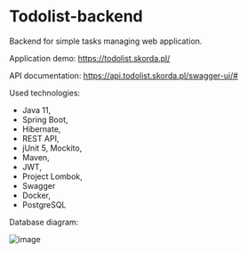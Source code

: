 # Todolist-backend
Backend for simple tasks managing web application.

Application demo:
https://todolist.skorda.pl/

API documentation:
https://api.todolist.skorda.pl/swagger-ui/#

Used technologies: 
- Java 11,
- Spring Boot, 
- Hibernate, 
- REST API,  
- jUnit 5, Mockito,
- Maven,
- JWT, 
- Project Lombok,
- Swagger
- Docker,
- PostgreSQL 

Database diagram:

![image](https://user-images.githubusercontent.com/40803242/160156558-2d43744c-4416-4ac9-9749-fda5f8bd5c6d.png)
